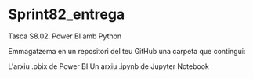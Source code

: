 # Sprint82_entrega
Tasca S8.02. Power BI amb Python

Emmagatzema en un repositori del teu GitHub una carpeta que contingui:

L'arxiu .pbix de Power BI 
Un arxiu .ipynb de Jupyter Notebook
